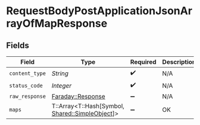 # RequestBodyPostApplicationJsonArrayOfMapResponse


## Fields

| Field                                                                                  | Type                                                                                   | Required                                                                               | Description                                                                            |
| -------------------------------------------------------------------------------------- | -------------------------------------------------------------------------------------- | -------------------------------------------------------------------------------------- | -------------------------------------------------------------------------------------- |
| `content_type`                                                                         | *String*                                                                               | :heavy_check_mark:                                                                     | N/A                                                                                    |
| `status_code`                                                                          | *Integer*                                                                              | :heavy_check_mark:                                                                     | N/A                                                                                    |
| `raw_response`                                                                         | [Faraday::Response](https://www.rubydoc.info/gems/faraday/Faraday/Response)            | :heavy_minus_sign:                                                                     | N/A                                                                                    |
| `maps`                                                                                 | T::Array<T::Hash[Symbol, [Shared::SimpleObject](../../models/shared/simpleobject.md)]> | :heavy_minus_sign:                                                                     | OK                                                                                     |